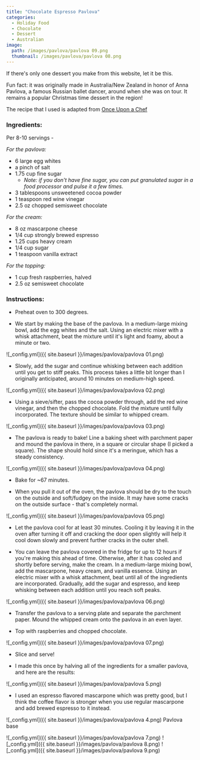 ```yaml
---
title: "Chocolate Espresso Pavlova"
categories:
  - Holiday Food
  - Chocolate
  - Dessert
  - Australian
image:
  path: /images/pavlova/pavlova 09.png
  thumbnail: /images/pavlova/pavlova 08.png
---
```



If there's only one dessert you make from this website, let it be this.

Fun fact: it was originally made in Australia/New Zealand in honor of Anna Pavlova, a famous Russian ballet dancer, around when she was on tour. It remains a popular Christmas time dessert in the region!

The recipe that I used is adapted from [Once Upon a Chef](https://www.onceuponachef.com/recipes/double-chocolate-pavlova-with-marscapone-cream-raspberries.html)

### Ingredients:

Per 8-10 servings - 

_For the pavlova:_

* 6 large egg whites
* a pinch of salt
* 1.75 cup fine sugar
  - _Note: if you don't have fine sugar, you can put granulated sugar in a food processor and pulse it a few times._
* 3 tablespoons unsweetened cocoa powder 
* 1 teaspoon red wine vinegar
* 2.5 oz chopped semisweet chocolate

_For the cream:_

* 8 oz mascarpone cheese 
* 1/4 cup strongly brewed espresso
* 1.25 cups heavy cream
* 1/4 cup sugar
* 1 teaspoon vanilla extract

_For the topping:_
* 1 cup fresh raspberries, halved
* 2.5 oz semisweet chocolate


### Instructions:

* Preheat oven to 300 degrees.

* We start by making the base of the pavlova. In a medium-large mixing bowl, add the egg whites and the salt. Using an electric mixer with a whisk attachment, beat the mixture until it's light and foamy, about a minute or two. 

![_config.yml]({{ site.baseurl }}/images/pavlova/pavlova 01.png)

* Slowly, add the sugar and continue whisking between each addition until you get to stiff peaks. This process takes a little bit longer than I originally anticipated, around 10 minutes on medium-high speed. 

![_config.yml]({{ site.baseurl }}/images/pavlova/pavlova 02.png)

* Using a sieve/sifter, pass the cocoa powder through, add the red wine vinegar, and then the chopped chocolate. Fold the mixture until fully incorporated. The texture should be similar to whipped cream.

![_config.yml]({{ site.baseurl }}/images/pavlova/pavlova 03.png)

* The pavlova is ready to bake! Line a baking sheet with parchment paper and mound the pavlova in there, in a square or circular shape (I picked a square). The shape should hold since it's a meringue, which has a steady consistency.

![_config.yml]({{ site.baseurl }}/images/pavlova/pavlova 04.png)

* Bake for ~67 minutes.

* When you pull it out of the oven, the pavlova should be dry to the touch on the outside and soft/fudgey on the inside. It may have some cracks on the outside surface - that's completely normal.

![_config.yml]({{ site.baseurl }}/images/pavlova/pavlova 05.png)

* Let the pavlova cool for at least 30 minutes. Cooling it by leaving it in the oven after turning it off and cracking the door open slightly will help it cool down slowly and prevent further cracks in the outer shell.

* You can leave the pavlova covered in the fridge for up to 12 hours if you're making this ahead of time. Otherwise, after it has cooled and shortly before serving, make the cream. In a medium-large mixing bowl, add the mascarpone, heavy cream, and vanilla essence. Using an electric mixer with a whisk attachment, beat until all of the ingredients are incorporated. Gradually, add the sugar and espresso, and keep whisking between each addition until you reach soft peaks. 

![_config.yml]({{ site.baseurl }}/images/pavlova/pavlova 06.png)

* Transfer the pavlova to a serving plate and separate the parchment paper. Mound the whipped cream onto the pavlova in an even layer.

* Top with raspberries and chopped chocolate.

![_config.yml]({{ site.baseurl }}/images/pavlova/pavlova 07.png)

* Slice and serve! 

* I made this once by halving all of the ingredients for a smaller pavlova, and here are the results:


![_config.yml]({{ site.baseurl }}/images/pavlova/pavlova 5.png)
- I used an espresso flavored mascarpone which was pretty good, but I think the coffee flavor is stronger when you use regular mascarpone and add brewed espresso to it instead.

![_config.yml]({{ site.baseurl }}/images/pavlova/pavlova 4.png)
Pavlova base

![_config.yml]({{ site.baseurl }}/images/pavlova/pavlova 7.png)
![_config.yml]({{ site.baseurl }}/images/pavlova/pavlova 8.png)
![_config.yml]({{ site.baseurl }}/images/pavlova/pavlova 9.png)
